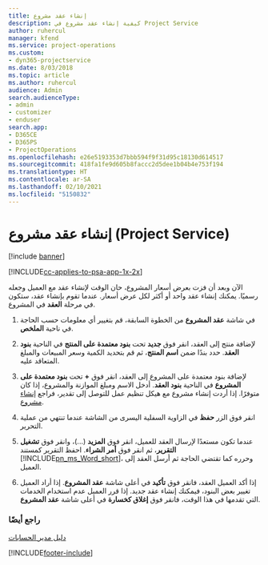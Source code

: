 ```yaml
---
title: إنشاء عقد مشروع
description: كيفية إنشاء عقد مشروع في Project Service
author: ruhercul
manager: kfend
ms.service: project-operations
ms.custom:
- dyn365-projectservice
ms.date: 8/03/2018
ms.topic: article
ms.author: ruhercul
audience: Admin
search.audienceType:
- admin
- customizer
- enduser
search.app:
- D365CE
- D365PS
- ProjectOperations
ms.openlocfilehash: e26e5193353d7bbb594f9f31d95c18130d614517
ms.sourcegitcommit: 418fa1fe9d605b8faccc2d5dee1b04b4e753f194
ms.translationtype: HT
ms.contentlocale: ar-SA
ms.lasthandoff: 02/10/2021
ms.locfileid: "5150832"
---
```

# <a name="create-a-project-contract-project-service"></a>إنشاء عقد مشروع (Project Service)

[!include [banner](../includes/psa-now-project-operations.md)]

[!INCLUDE[cc-applies-to-psa-app-1x-2x](../includes/cc-applies-to-psa-app-1x-2x.md)]

الآن وبعد أن فزت بعرض أسعار المشروع، حان الوقت لإنشاء عقد مع العميل وجعله رسميًا. يمكنك إنشاء عقد واحد أو أكثر لكل عرض أسعار. عندما تقوم بإنشاء عقد، ستكون في مرحلة **العقد** في المشروع.  
  
1. في شاشة **عقد المشروع** من الخطوة السابقة، قم بتغيير أي معلومات حسب الحاجة في ناحية **الملخص**.  
  
2. لإضافة منتج إلى العقد، انقر فوق **جديد** تحت **بنود معتمدة على المنتج‬** في الناحية **بنود العقد‬**. حدد بندًا ضمن **اسم المنتج**، ثم قم بتحديد الكمية وسعر المبيعات والمبلغ المتعاقد عليه‬.  
  
3. لإضافة بنود معتمدة على المشروع‬ إلى العقد، انقر فوق **+** تحت **بنود معتمدة على المشروع** في الناحية **بنود العقد**. أدخل الاسم ومبلغ الموازنة والمشروع، إذا كان متوفرًا. إذا أردت إنشاء مشروع مع هيكل تنظيم عمل للتوصل إلى تقدير، فراجع [إنشاء مشروع](../psa/create-project.md).  
  
4. انقر فوق الزر **حفظ** في الزاوية السفلية اليسرى من الشاشة عندما تنتهي من عملية التحرير.  
  
5. عندما تكون مستعدًا لإرسال العقد للعميل، انقر فوق **المزيد** (...)، وانقر فوق **تشغيل التقرير**، ثم انقر فوق **أمر الشراء‬**. احفظ التقرير كمستند [!INCLUDE[pn_ms_Word_short](../includes/pn-ms-word-short.md)]، وحرره كما تقتضي الحاجة ثم أرسل العقد إلى العميل.  
  
6. إذا أكد العميل العقد، فانقر فوق **تأكيد** في أعلى شاشة **عقد المشروع**. إذا أراد العميل تغيير بعض البنود، فيمكنك إنشاء عقد جديد. إذا قرر العميل عدم استخدام الخدمات التي تقدمها في هذا الوقت، فانقر فوق **إغلاق كخسارة** في أعلى شاشة **عقد المشروع**.  
  
### <a name="see-also"></a>راجع أيضًا  
 [دليل مدير الحسابات](../psa/account-manager-guide.md)


[!INCLUDE[footer-include](../includes/footer-banner.md)]
